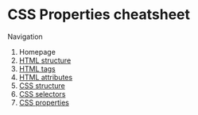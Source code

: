 # CSS Properties cheatsheet

Navigation

1. Homepage
2. [HTML structure](documentation/html_structure.md)
3. [HTML tags](documentation/html_tags.md)
4. [HTML attributes](documentation/html_attributes.md)
5. [CSS structure](documentation/css_structure.md)
6. [CSS selectors](documentation/css_selectors.md)
7. [CSS properties](documentation/css_properties.md)
